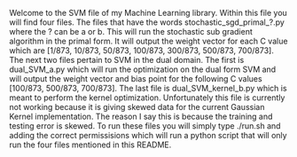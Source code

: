 Welcome to the SVM file of my Machine Learning library. Within this file you will find four files. The files that have the words 
stochastic_sgd_primal_?.py where the ? can be a or b. This will run the stochastic sub gradient algorithm in the primal form. It will
output the weight vector for each C value which are [1/873, 10/873, 50/873, 100/873, 300/873, 500/873, 700/873]. 
The next two files pertain to SVM in the dual domain. The first is dual_SVM_a.py which will run the optimization on the dual form SVM and 
will output the weight vector and bias point for the following C values [100/873, 500/873, 700/873]. The last file is dual_SVM_kernel_b.py
which is meant to perform the kernel optimization. Unfortunately this file is currently not working because it is giving skewed data for the current Gaussian Kernel implementation. The reason I say this is because the training and testing error is skewed.
To run these files you will simply type ./run.sh and adding the correct permissisions which will run a python script that will only run the four files mentioned in
this README.
